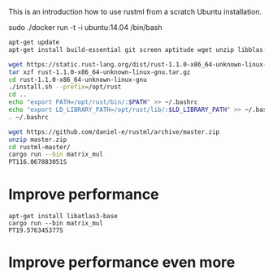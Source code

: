 This is an introduction how to use rustml from a scratch Ubuntu installation. 


sudo ./docker run -t -i ubuntu:14.04 /bin/bash

```bash
apt-get update
apt-get install build-essential git screen aptitude wget unzip libblas-dev 

wget https://static.rust-lang.org/dist/rust-1.1.0-x86_64-unknown-linux-gnu.tar.gz
tar xzf rust-1.1.0-x86_64-unknown-linux-gnu.tar.gz
cd rust-1.1.0-x86_64-unknown-linux-gnu
./install.sh --prefix=/opt/rust
cd ..
echo "export PATH=/opt/rust/bin/:$PATH" >> ~/.bashrc
echo "export LD_LIBRARY_PATH=/opt/rust/lib/:$LD_LIBRARY_PATH" >> ~/.bashrc
. ~/.bashrc

wget https://github.com/daniel-e/rustml/archive/master.zip
unzip master.zip
cd rustml-master/
cargo run --bin matrix_mul
PT116.067883051S
```

# Improve performance

```
apt-get install libatlas3-base
cargo run --bin matrix_mul
PT19.576345377S
```

# Improve performance even more

